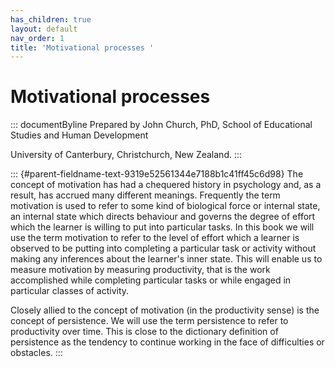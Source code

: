 ```yaml
---
has_children: true
layout: default
nav_order: 1
title: 'Motivational processes '
---
```

# Motivational processes 


::: documentByline
Prepared by John Church, PhD, School of Educational Studies and Human
Development

University of Canterbury, Christchurch, New Zealand.
:::

::: {#parent-fieldname-text-9319e52561344e7188b1c41ff45c6d98}
The concept of motivation has had a chequered history in psychology and,
as a result, has accrued many different meanings. Frequently the term
motivation is used to refer to some kind of biological force or internal
state, an internal state which directs behaviour and governs the degree
of effort which the learner is willing to put into particular tasks. In
this book we will use the term motivation to refer to the level of
effort which a learner is observed to be putting into completing a
particular task or activity without making any inferences about the
learner's inner state. This will enable us to measure motivation by
measuring productivity, that is the work accomplished while completing
particular tasks or while engaged in particular classes of activity.

Closely allied to the concept of motivation (in the productivity sense)
is the concept of persistence. We will use the term persistence to refer
to productivity over time. This is close to the dictionary definition of
persistence as the tendency to continue working in the face of
difficulties or obstacles.
:::
